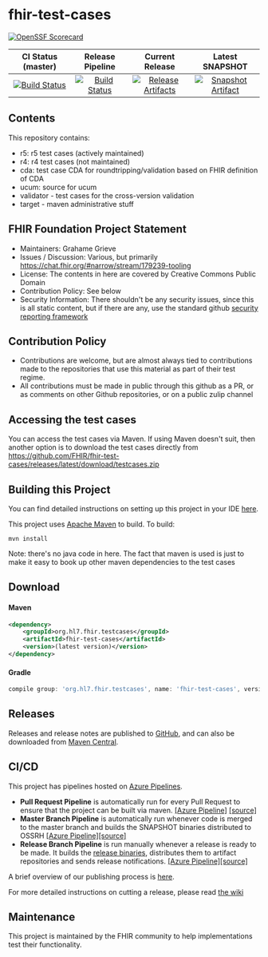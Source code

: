 <!---
 ____________________
|                    |
|  N  O  T  I  C  E  |
|____________________|

Please maintain this README.md as a linkable document, as other documentation may link back to it. The following sections should appear consistently in all updates to this document to maintain linkability:

## Building this Project
## Releases
## CI/CD
## Maintenance

--->

# fhir-test-cases

[![OpenSSF Scorecard](https://api.scorecard.dev/projects/github.com/FHIR/fhir-test-cases/badge)](https://scorecard.dev/viewer/?uri=github.com/FHIR/fhir-test-cases)


| CI Status (master) | Release Pipeline | Current Release | Latest SNAPSHOT |
| :---: | :---: | :---: | :---: |
| [![Build Status][Badge-AzurePipeline]][Link-AzureMasterPipeline] | [![Build Status][Badge-AzureReleasePipeline]][Link-AzureReleasePipeline] | [![Release Artifacts][Badge-SonatypeReleases]][Link-GithubZipRelease] | [![Snapshot Artifact][Badge-SonatypeSnapshots]][Link-SonatypeSnapshots] |

## Contents

This repository contains:

* r5: r5 test cases (actively maintained)
* r4: r4 test cases (not maintained)
* cda: test case CDA for roundtripping/validation based on FHIR definition of CDA
* ucum: source for ucum 
* validator - test cases for the cross-version validation
* target - maven administrative stuff


## FHIR Foundation Project Statement

* Maintainers: Grahame Grieve
* Issues / Discussion: Various, but primarily https://chat.fhir.org/#narrow/stream/179239-tooling
* License: The contents in here are covered by Creative Commons Public Domain
* Contribution Policy: See below
* Security Information: There shouldn't be any security issues, since this is all static content, but if there are any, use the standard github [security reporting framework](security.md) 

## Contribution Policy

* Contributions are welcome, but are almost always tied to contributions made to the repositories that use this material as part of their test regime. 
* All contributions must be made in public through this github as a PR, or as comments on other Github repositories, or on a public zulip channel

## Accessing the test cases

You can access the test cases via Maven. If using Maven doesn't suit, then 
another option is to download the test cases directly from 
https://github.com/FHIR/fhir-test-cases/releases/latest/download/testcases.zip


## Building this Project

You can find detailed instructions on setting up this project in your IDE [here](https://hl7.github.io/docs/fhir-test-cases/getting-started).

This project uses [Apache Maven](http://maven.apache.org) to build. To build:

```
mvn install
```

Note: there's no java code in here. The fact that maven is used is just to make it easy to book up
other maven dependencies to the test cases 

## Download

#### Maven
```xml
<dependency>
    <groupId>org.hl7.fhir.testcases</groupId>
    <artifactId>fhir-test-cases</artifactId>
    <version>(latest version)</version>
</dependency>
```

#### Gradle
```groovy
compile group: 'org.hl7.fhir.testcases', name: 'fhir-test-cases', version: '(latest version)'
```

## Releases
Releases and release notes are published to [GitHub][Link-GitHubReleases], and can also be downloaded from [Maven Central][Link-MavenCentralReleases].

## CI/CD

This project has pipelines hosted on [Azure Pipelines][Link-AzurePipelines]. 

* **Pull Request Pipeline** is automatically run for every Pull Request to ensure that the project can be built via maven. [[Azure Pipeline]][Link-AzurePullRequestPipeline] [[source]](pull-request-pipeline.yml)
* **Master Branch Pipeline** is automatically run whenever code is merged to the master branch and builds the SNAPSHOT binaries distributed to OSSRH [[Azure Pipeline]][Link-AzureMasterPipeline][[source]](master-branch-pipeline.yml)
* **Release Branch Pipeline** is run manually whenever a release is ready to be made. It builds the [release binaries](#releases), distributes them to artifact repositories and sends release notifications. [[Azure Pipeline]][Link-AzureReleasePipeline][[source]](release-branch-pipeline.yml)

A brief overview of our publishing process is [here][Link-Publishing].

For more detailed instructions on cutting a release, please read [the wiki][Link-PublishingRelease]


## Maintenance
This project is maintained by the FHIR community to help implementations test their functionality.

[Link-MavenCentralReleases]: https://mvnrepository.com/artifact/org.hl7.fhir.testcases/fhir-test-cases
[Link-GitHubReleases]: https://github.com/FHIR/fhir-test-cases/releases

[Link-AzurePipelines]: https://dev.azure.com/fhir-pipelines/fhir-test-cases/_build
[Link-AzureMasterPipeline]: https://dev.azure.com/fhir-pipelines/fhir-test-cases/_build/latest?definitionId=27&branchName=master
[Link-AzurePullRequestPipeline]: https://dev.azure.com/fhir-pipelines/fhir-test-cases/_build?definitionId=26
[Link-AzureReleasePipeline]: https://dev.azure.com/fhir-pipelines/fhir-test-cases/_build/latest?definitionId=28&branchName=master
[Link-GithubZipRelease]: https://github.com/FHIR/fhir-test-cases/releases/latest/download/testcases.zip "Sonatype Releases"
[Link-SonatypeSnapshots]: https://oss.sonatype.org/service/local/artifact/maven/redirect?r=snapshots&g=org.hl7.fhir.testcases&a=fhir-test-cases&v=LATEST "Sonatype Snapshots"

[Link-PublishingRelease]: https://hl7.github.io/docs/ci-cd-building-release
[Link-Publishing]: https://hl7.github.io/docs/ci-cd-publishing-binaries

[Badge-AzureReleasePipeline]: https://dev.azure.com/fhir-pipelines/fhir-test-cases/_apis/build/status/Release%20Branch%20Pipeline?branchName=master
[Badge-AzurePipeline]: https://dev.azure.com/fhir-pipelines/fhir-test-cases/_apis/build/status/Master%20Branch%20Pipeline?branchName=master
[Badge-SonatypeReleases]: https://img.shields.io/nexus/r/https/oss.sonatype.org/org.hl7.fhir.testcases/fhir-test-cases.svg "Sonatype Releases"
[Badge-SonatypeSnapshots]: https://img.shields.io/nexus/s/https/oss.sonatype.org/org.hl7.fhir.testcases/fhir-test-cases.svg "Sonatype Snapshots"
